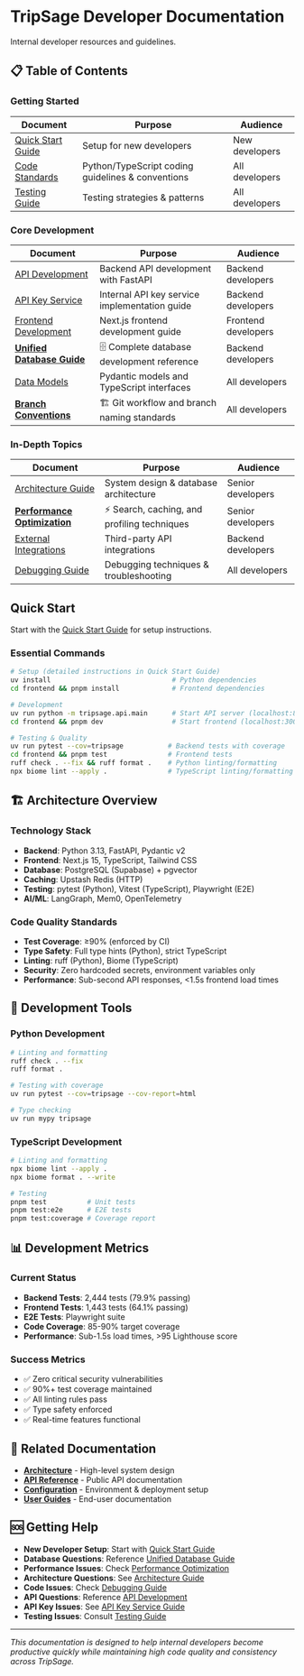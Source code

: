 # TripSage Developer Documentation

Internal developer resources and guidelines.

## 📋 Table of Contents

### Getting Started

| Document | Purpose | Audience |
|----------|---------|----------|
| [Quick Start Guide](quick-start-guide.md) | Setup for new developers | New developers |
| [Code Standards](code-standards.md) | Python/TypeScript coding guidelines & conventions | All developers |
| [Testing Guide](testing-guide.md) | Testing strategies & patterns | All developers |

### Core Development

| Document | Purpose | Audience |
|----------|---------|----------|
| [API Development](api-development.md) | Backend API development with FastAPI | Backend developers |
| [API Key Service](api-key-service.md) | Internal API key service implementation guide | Backend developers |
| [Frontend Development](frontend-development.md) | Next.js frontend development guide | Frontend developers |
| [**Unified Database Guide**](unified-database-guide.md) | 🗄️ Complete database development reference | Backend developers |
| [Data Models](data-models.md) | Pydantic models and TypeScript interfaces | All developers |
| [**Branch Conventions**](branch-conventions.md) | 🏗️ Git workflow and branch naming standards | All developers |

### In-Depth Topics

| Document | Purpose | Audience |
|----------|---------|----------|
| [Architecture Guide](architecture-guide.md) | System design & database architecture | Senior developers |
| [**Performance Optimization**](performance-optimization.md) | ⚡ Search, caching, and profiling techniques | Senior developers |
| [External Integrations](external-integrations.md) | Third-party API integrations | Backend developers |
| [Debugging Guide](debugging-guide.md) | Debugging techniques & troubleshooting | All developers |

## Quick Start

Start with the [Quick Start Guide](quick-start-guide.md) for setup instructions.

### **Essential Commands**

```bash
# Setup (detailed instructions in Quick Start Guide)
uv install                              # Python dependencies
cd frontend && pnpm install             # Frontend dependencies

# Development
uv run python -m tripsage.api.main      # Start API server (localhost:8001)
cd frontend && pnpm dev                 # Start frontend (localhost:3000)

# Testing & Quality
uv run pytest --cov=tripsage           # Backend tests with coverage
cd frontend && pnpm test               # Frontend tests
ruff check . --fix && ruff format .    # Python linting/formatting
npx biome lint --apply .               # TypeScript linting/formatting
```

## 🏗️ Architecture Overview

### **Technology Stack**

- **Backend**: Python 3.13, FastAPI, Pydantic v2
- **Frontend**: Next.js 15, TypeScript, Tailwind CSS  
- **Database**: PostgreSQL (Supabase) + pgvector
- **Caching**: Upstash Redis (HTTP)
- **Testing**: pytest (Python), Vitest (TypeScript), Playwright (E2E)
- **AI/ML**: LangGraph, Mem0, OpenTelemetry

### **Code Quality Standards**

- **Test Coverage**: ≥90% (enforced by CI)
- **Type Safety**: Full type hints (Python), strict TypeScript
- **Linting**: ruff (Python), Biome (TypeScript)
- **Security**: Zero hardcoded secrets, environment variables only
- **Performance**: Sub-second API responses, <1.5s frontend load times

## 🔧 Development Tools

### **Python Development**

```bash
# Linting and formatting
ruff check . --fix
ruff format .

# Testing with coverage
uv run pytest --cov=tripsage --cov-report=html

# Type checking
uv run mypy tripsage
```

### **TypeScript Development**

```bash
# Linting and formatting
npx biome lint --apply .
npx biome format . --write

# Testing
pnpm test          # Unit tests
pnpm test:e2e      # E2E tests
pnpm test:coverage # Coverage report
```

## 📊 Development Metrics

### **Current Status**

- **Backend Tests**: 2,444 tests (79.9% passing)
- **Frontend Tests**: 1,443 tests (64.1% passing)  
- **E2E Tests**: Playwright suite
- **Code Coverage**: 85-90% target coverage
- **Performance**: Sub-1.5s load times, >95 Lighthouse score

### **Success Metrics**

- ✅ Zero critical security vulnerabilities
- ✅ 90%+ test coverage maintained
- ✅ All linting rules pass
- ✅ Type safety enforced
- ✅ Real-time features functional

## 🔗 Related Documentation

- **[Architecture](../03_ARCHITECTURE/README.md)** - High-level system design
- **[API Reference](../06_API_REFERENCE/README.md)** - Public API documentation  
- **[Configuration](../07_CONFIGURATION/README.md)** - Environment & deployment setup
- **[User Guides](../08_USER_GUIDES/README.md)** - End-user documentation

## 🆘 Getting Help

- **New Developer Setup**: Start with [Quick Start Guide](quick-start-guide.md)
- **Database Questions**: Reference [Unified Database Guide](unified-database-guide.md)
- **Performance Issues**: Check [Performance Optimization](performance-optimization.md)
- **Architecture Questions**: See [Architecture Guide](architecture-guide.md)
- **Code Issues**: Check [Debugging Guide](debugging-guide.md)
- **API Questions**: Reference [API Development](api-development.md)
- **API Key Issues**: See [API Key Service Guide](api-key-service.md)
- **Testing Issues**: Consult [Testing Guide](testing-guide.md)

---

*This documentation is designed to help internal developers become productive quickly while maintaining high code quality and consistency across TripSage.*
